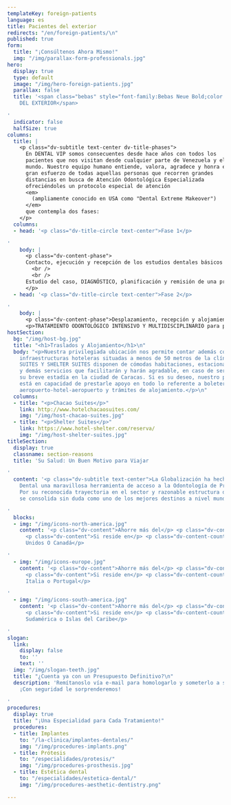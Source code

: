 ```yaml
---
templateKey: foreign-patients
language: es
title: Pacientes del exterior
redirects: "/en/foreign-patients/\n"
published: true
form:
  title: "¡Consúltenos Ahora Mismo!"
  img: "/img/parallax-form-professionals.jpg"
hero:
  display: true
  type: default
  image: "/img/hero-foreign-patients.jpg"
  parallax: false
  title: '<span class="bebas" style="font-family:Bebas Neue Bold;color:white;font-weight:lighter">PACIENTES
    DEL EXTERIOR</span>

'
  indicator: false
  halfSize: true
columns:
  title: |
    <p class="dv-subtitle text-center dv-title-phases">
      En DENTAL VIP somos consecuentes desde hace años con todos los
      pacientes que nos visitan desde cualquier parte de Venezuela y el
      mundo. Nuestro equipo humano entiende, valora, agradece y honra el
      gran esfuerzo de todas aquellas personas que recorren grandes
      distancias en busca de Atención Odontológica Especializada
      ofreciéndoles un protocolo especial de atención
      <em>
        (ampliamente conocido en USA como "Dental Extreme Makeover")
      </em>
      que contempla dos fases:
    </p>
  columns:
  - head: '<p class="dv-title-circle text-center">Fase 1</p>

'
    body: |
      <p class="dv-content-phase">
      Contacto, ejecución y recepción de los estudios dentales básicos y evaluaciones diagnósticas pertinentes.
        <br />
        <br />
      Estudio del caso, DIAGNÓSTICO, planificación y remisión de una propuesta concreta de tratamiento; incluyendo por supuesto, un estimado de honorarios profesionales o presupuesto.
      </p>
  - head: '<p class="dv-title-circle text-center">Fase 2</p>

'
    body: |
      <p class="dv-content-phase">Desplazamiento, recepción y alojamiento.</p>
      <p>TRATAMIENTO ODONTOLÓGICO INTENSIVO Y MULTIDISCIPLINARIO para poder cubrir en tiempo record <em>(1 o 2 semanas)</em> todos los requerimientos bucales previamente establecidos.</p>
hostSection:
  bg: "/img/host-bg.jpg"
  title: "<h1>Traslados y Alojamiento</h1>\n"
  body: "<p>Nuestra privilegiada ubicación nos permite contar además con dos excelentes
    infraestructuras hoteleras situadas a menos de 50 metros de la clínica. CHACAO
    SUITES Y SHELTER SUITES disponen de cómodas habitaciones, estacionamiento, restaurantes
    y demás servicios que facilitarán y harán agradable, en caso de ser necesaria,
    su breve estadía en la ciudad de Caracas. Si es su deseo, nuestro personal administrativo
    está en capacidad de prestarle apoyo en todo lo referente a boleteria aérea, traslados
    aeropuerto-hotel-aeropuerto y trámites de alojamiento.</p>\n"
  columns:
  - title: "<p>Chacao Suites</p>"
    link: http://www.hotelchacaosuites.com/
    img: "/img/host-chacao-suites.jpg"
  - title: "<p>Shelter Suites</p>"
    link: https://www.hotel-shelter.com/reserva/
    img: "/img/host-shelter-suites.jpg"
titleSection:
  display: true
  classname: section-reasons
  title: 'Su Salud: Un Buen Motivo para Viajar

'
  content: '<p class="dv-subtitle text-center">La Globalización ha hecho del Turismo
    Dental una maravillosa herramienta de acceso a la Odontología de Primer Nivel.
    Por su reconocida trayectoria en el sector y razonable estructura de costes, Venezuela
    se consolida sin duda como uno de los mejores destinos a nivel mundial.</p>

'
  blocks:
  - img: "/img/icons-north-america.jpg"
    content: '<p class="dv-content">Ahorre más del</p> <p class="dv-content-number">70%</p>
      <p class="dv-content">Si reside en</p> <p class="dv-content-country">Estados
      Unidos O Canadá</p>

'
  - img: "/img/icons-europe.jpg"
    content: '<p class="dv-content">Ahorre más del</p> <p class="dv-content-number">50%</p>
      <p class="dv-content">Si reside en</p> <p class="dv-content-country">España,
      Italia o Portugal</p>

'
  - img: "/img/icons-south-america.jpg"
    content: '<p class="dv-content">Ahorre más del</p> <p class="dv-content-number">50%</p>
      <p class="dv-content">Si reside en</p> <p class="dv-content-country">Centro,
      Sudamérica o Islas del Caribe</p>

'
slogan:
  link:
    display: false
    to: ''
    text: ''
  img: "/img/slogan-teeth.jpg"
  title: "¿Cuenta ya con un Presupuesto Definitivo?\n"
  description: 'Remítanoslo vía e-mail para homologarlo y someterlo a su consideración.
    ¡Con seguridad le sorprenderemos!

'
procedures:
  display: true
  title: "¡Una Especialidad para Cada Tratamiento!"
  procedures:
  - title: Implantes
    to: "/la-clinica/implantes-dentales/"
    img: "/img/procedures-implants.png"
  - title: Prótesis
    to: "/especialidades/protesis/"
    img: "/img/procedures-prosthesis.jpg"
  - title: Estética dental
    to: "/especialidades/estetica-dental/"
    img: "/img/procedures-aesthetic-dentistry.png"

---
```

